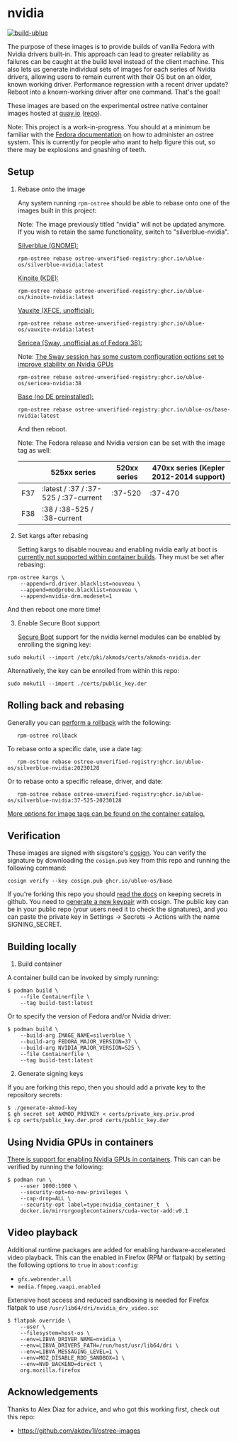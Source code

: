 # nvidia

[![build-ublue](https://github.com/ublue-os/nvidia/actions/workflows/build.yml/badge.svg)](https://github.com/ublue-os/nvidia/actions/workflows/build.yml)

The purpose of these images is to provide builds of vanilla Fedora with Nvidia drivers built-in. This approach can lead to greater reliability as failures can be caught at the build level instead of the client machine. This also lets us generate individual sets of images for each series of Nvidia drivers, allowing users to remain current with their OS but on an older, known working driver. Performance regression with a recent driver update? Reboot into a known-working driver after one command. That's the goal!

These images are based on the experimental ostree native container images hosted at [quay.io](https://quay.io/organization/fedora-ostree-desktops) ([repo](https://gitlab.com/fedora/ostree/ci-test)).

Note: This project is a work-in-progress. You should at a minimum be familiar with the [Fedora documentation](https://docs.fedoraproject.org/en-US/fedora-silverblue/) on how to administer an ostree system. This is currently for people who want to help figure this out, so there may be explosions and gnashing of teeth. 

## Setup

1. Rebase onto the image

   Any system running `rpm-ostree` should be able to rebase onto one of the images built in this project:

   Note: The image previously titled "nvidia" will not be updated anymore. If you wish to retain the same functionality, switch to "silverblue-nvidia".

    [Silverblue (GNOME):](https://github.com/ublue-os/nvidia/pkgs/container/silverblue-nvidia)
    ```
    rpm-ostree rebase ostree-unverified-registry:ghcr.io/ublue-os/silverblue-nvidia:latest
    ```

    [Kinoite (KDE):](https://github.com/ublue-os/nvidia/pkgs/container/kinoite-nvidia)
    ```
    rpm-ostree rebase ostree-unverified-registry:ghcr.io/ublue-os/kinoite-nvidia:latest
    ```

    [Vauxite (XFCE, unofficial):](https://github.com/ublue-os/nvidia/pkgs/container/vauxite-nvidia)
    ```
    rpm-ostree rebase ostree-unverified-registry:ghcr.io/ublue-os/vauxite-nvidia:latest
    ```

    [Sericea (Sway, unofficial as of Fedora 38):](https://github.com/ublue-os/nvidia/pkgs/container/sericea-nvidia)

    Note: [The Sway session has some custom configuration options set to improve stability on Nvidia GPUs](https://github.com/ublue-os/nvidia/blob/main/files/etc/sway/environment)

    ```
    rpm-ostree rebase ostree-unverified-registry:ghcr.io/ublue-os/sericea-nvidia:38
    ```

    [Base (no DE preinstalled):](https://github.com/ublue-os/nvidia/pkgs/container/base-nvidia)
    ```
    rpm-ostree rebase ostree-unverified-registry:ghcr.io/ublue-os/base-nvidia:latest
    ```

   And then reboot.

   Note: The Fedora release and Nvidia version can be set with the image tag as well:

   |     | 525xx series                          | 520xx series  | 470xx series (Kepler 2012-2014 support) |
   |-----|---------------------------------------|---------------|-----------------------------------------|
   | F37 | :latest / :37 / :37-525 / :37-current | :37-520       | :37-470                                 |
   | F38 | :38 / :38-525 / :38-current           |               |                                         |

2. Set kargs after rebasing

   Setting kargs to disable nouveau and enabling nvidia early at boot is [currently not supported within container builds](https://github.com/coreos/rpm-ostree/issues/3738). They must be set after rebasing:

```
rpm-ostree kargs \
    --append=rd.driver.blacklist=nouveau \
    --append=modprobe.blacklist=nouveau \
    --append=nvidia-drm.modeset=1
```
   And then reboot one more time!

3. Enable Secure Boot support

    [Secure Boot](https://rpmfusion.org/Howto/Secure%20Boot) support for the nvidia kernel modules can be enabled by enrolling the signing key:

```
sudo mokutil --import /etc/pki/akmods/certs/akmods-nvidia.der
```

Alternatively, the key can be enrolled from within this repo:

```
sudo mokutil --import ./certs/public_key.der
```

## Rolling back and rebasing

   Generally you can [perform a rollback](https://docs.fedoraproject.org/en-US/fedora-silverblue/updates-upgrades-rollbacks/#rolling-back) with the following:

       rpm-ostree rollback

   To rebase onto a specific date, use a date tag:

       rpm-ostree rebase ostree-unverified-registry:ghcr.io/ublue-os/silverblue-nvidia:20230128

   Or to rebase onto a specific release, driver, and date:

       rpm-ostree rebase ostree-unverified-registry:ghcr.io/ublue-os/silverblue-nvidia:37-525-20230128

   [More options for image tags can be found on the container catalog.](https://github.com/ublue-os/nvidia/pkgs/container/silverblue-nvidia/versions)

 ## Verification

These images are signed with sisgstore's [cosign](https://docs.sigstore.dev/cosign/overview/). You can verify the signature by downloading the `cosign.pub` key from this repo and running the following command:

    cosign verify --key cosign.pub ghcr.io/ublue-os/base
    
If you're forking this repo you should [read the docs](https://docs.github.com/en/actions/security-guides/encrypted-secrets) on keeping secrets in github. You need to [generate a new keypair](https://docs.sigstore.dev/cosign/overview/) with cosign. The public key can be in your public repo (your users need it to check the signatures), and you can paste the private key in Settings -> Secrets -> Actions with the name SIGNING_SECRET.

## Building locally

1. Build container

A container build can be invoked by simply running:

```
$ podman build \
    --file Containerfile \
    --tag build-test:latest
```

Or to specify the version of Fedora and/or Nvidia driver:

```
$ podman build \
    --build-arg IMAGE_NAME=silverblue \
    --build-arg FEDORA_MAJOR_VERSION=37 \
    --build-arg NVIDIA_MAJOR_VERSION=525 \
    --file Containerfile \
    --tag build-test:latest
```

2. Generate signing keys

If you are forking this repo, then you should add a private key to the repository secrets:

```
$ ./generate-akmod-key
$ gh secret set AKMOD_PRIVKEY < certs/private_key.priv.prod
$ cp certs/public_key.der.prod certs/public_key.der
```


## Using Nvidia GPUs in containers

[There is support for enabling Nvidia GPUs in containers](https://www.redhat.com/en/blog/how-use-gpus-containers-bare-metal-rhel-8). This can can be verified by running the following:

```
$ podman run \
    --user 1000:1000 \
    --security-opt=no-new-privileges \
    --cap-drop=ALL \
    --security-opt label=type:nvidia_container_t  \
    docker.io/mirrorgooglecontainers/cuda-vector-add:v0.1
```

## Video playback

Additional runtime packages are added for enabling hardware-accelerated video playback. This can the enabled in Firefox (RPM or flatpak) by setting the following options to `true` in `about:config`:

* `gfx.webrender.all`
* `media.ffmpeg.vaapi.enabled`


Extensive host access and reduced sandboxing is needed for Firefox flatpak to use `/usr/lib64/dri/nvidia_drv_video.so`:

```
$ flatpak override \
    --user \
    --filesystem=host-os \
    --env=LIBVA_DRIVER_NAME=nvidia \
    --env=LIBVA_DRIVERS_PATH=/run/host/usr/lib64/dri \
    --env=LIBVA_MESSAGING_LEVEL=1 \
    --env=MOZ_DISABLE_RDD_SANDBOX=1 \
    --env=NVD_BACKEND=direct \
    org.mozilla.firefox
```

## Acknowledgements

Thanks to Alex Diaz for advice, and who got this working first, check out this repo:

- https://github.com/akdev1l/ostree-images
